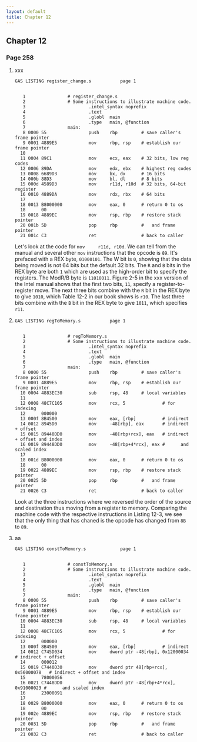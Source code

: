 ```yaml
---
layout: default
title: Chapter 12
---
```


## Chapter 12

### Page 258
1.  xxx
    ```
    GAS LISTING register_change.s 			page 1


       1              	# register_change.s
       2              	# Some instructions to illustrate machine code.
       3              	        .intel_syntax noprefix
       4              	        .text
       5              	        .globl  main
       6              	        .type   main, @function
       7              	main:
       8 0000 55       	        push    rbp         # save caller's frame pointer
       9 0001 4889E5   	        mov     rbp, rsp    # establish our frame pointer
      10              	        
      11 0004 89C1     	        mov     ecx, eax    # 32 bits, low reg codes
      12 0006 89DA     	        mov     edx, ebx    # highest reg codes
      13 0008 6689D3   	        mov     bx, dx      # 16 bits
      14 000b 88D3     	        mov     bl, dl      # 8 bits
      15 000d 4589D3   	        mov     r11d, r10d  # 32 bits, 64-bit register
      16 0010 4889DA   	        mov     rdx, rbx    # 64 bits
      17              	
      18 0013 B8000000 	        mov     eax, 0      # return 0 to os
      18      00
      19 0018 4889EC   	        mov     rsp, rbp    # restore stack pointer
      20 001b 5D       	        pop     rbp         #   and frame pointer
      21 001c C3       	        ret                 # back to caller
    ```
    Let's look at the code for `mov     r11d, r10d`. We can tell from the manual and several other `mov` instructions that the opcode is `89`. It's prefaced with a REX byte, `01000101`. The W bit is `0`, showing that the data being moved is not 64 bits but the default 32 bits. The `R` and `B` bits in the REX byte are both `1` which are used as the high-order bit to specify the registers. The ModR/B byte is `11010011`. Figure 2-5 in the xxx version of the Intel manual shows that the first two bits, `11`, specify a register-to-register move. The next three bits combine with the `R` bit in the REX byte to give `1010`, which Table 12-2 in our book shows is `r10`. The last three bits combine with the `B` bit in the REX byte to give `1011`, which specifies `r11`.
2.  
    ```
    GAS LISTING regToMemory.s 			page 1


       1              	# regToMemory.s
       2              	# Some instructions to illustrate machine code.
       3              	        .intel_syntax noprefix
       4              	        .text
       5              	        .globl  main
       6              	        .type   main, @function
       7              	main:
       8 0000 55       	        push    rbp         # save caller's frame pointer
       9 0001 4889E5   	        mov     rbp, rsp    # establish our frame pointer
      10 0004 4883EC30 	        sub     rsp, 48     # local variables
      11              	        
      12 0008 48C7C105 	        mov     rcx, 5              # for indexing
      12      000000
      13 000f 8B4500   	        mov     eax, [rbp]          # indirect
      14 0012 8945D0   	        mov     -48[rbp], eax       # indirect + offset  
      15 0015 89440DD0 	        mov     -48[rbp+rcx], eax   # indirect + offset and index 
      16 0019 89448DD0 	        mov     -48[rbp+4*rcx], eax #      and scaled index 
      17              	       
      18 001d B8000000 	        mov     eax, 0      # return 0 to os
      18      00
      19 0022 4889EC   	        mov     rsp, rbp    # restore stack pointer
      20 0025 5D       	        pop     rbp         #   and frame pointer
      21 0026 C3       	        ret                 # back to caller
    ```
    Look at the three instructions where we reversed the order of the source and destination thus moving from a register to memory. Comparing the machine code with the respective instructions in Listing 12-3, we see that the only thing that has chaned is the opcode has changed from `8B` to `89`.

3.  aa
    ```
    GAS LISTING constToMemory.s 			page 1


       1              	# constToMemory.s
       2              	# Some instructions to illustrate machine code.
       3              	        .intel_syntax noprefix
       4              	        .text
       5              	        .globl  main
       6              	        .type   main, @function
       7              	main:
       8 0000 55       	        push    rbp         # save caller's frame pointer
       9 0001 4889E5   	        mov     rbp, rsp    # establish our frame pointer
      10 0004 4883EC30 	        sub     rsp, 48     # local variables
      11              	        
      12 0008 48C7C105 	        mov     rcx, 5              # for indexing
      12      000000
      13 000f 8B4500   	        mov     eax, [rbp]          # indirect
      14 0012 C745D034 	        mov     dword ptr -48[rbp], 0x12000034       # indirect + offset  
      14      000012
      15 0019 C7440D30 	        mov     dword ptr 48[rbp+rcx], 0x56000078   # indirect + offset and index 
      15      78000056 
      16 0021 C7448DD0 	        mov     dword ptr -48[rbp+4*rcx], 0x91000023 #      and scaled index 
      16      23000091 
      17              	       
      18 0029 B8000000 	        mov     eax, 0      # return 0 to os
      18      00
      19 002e 4889EC   	        mov     rsp, rbp    # restore stack pointer
      20 0031 5D       	        pop     rbp         #   and frame pointer
      21 0032 C3       	        ret                 # back to caller
    ``` 

